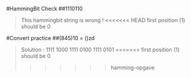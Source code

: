 #HammingBit Check
##1110110

>This hammingbit string is wrong !
<<<<<<< HEAD
>first position (1) should be 0

#Convert practice
##(845)10 = ()zd

>Solution : 1111 1000 1111 0100 1111 0101
=======
>first position (1) should be 0
>>>>>>> hamming-opgave
